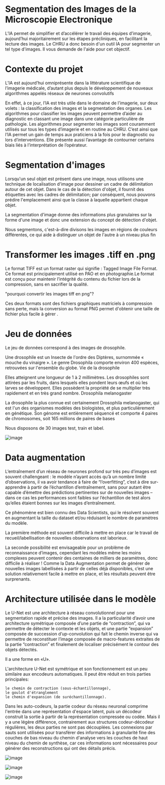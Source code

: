 # Segmentation des Images de la Microscopie Electronique

L’IA permet de simplifier et d’accélérer le travail des équipes d’imagerie, aujourd’hui majoritairement sur les étapes précliniques, en facilitant la lecture des images. Le CHRU a donc besoin d'un outil IA pour segmenter un tel type d'images. Il vous demande de l'aide pour cet objectif.


# Contexte du projet

L’IA est aujourd’hui omniprésente dans la littérature scientifique de l’imagerie médicale, d’autant plus depuis le développement de nouveaux algorithmes appelés réseaux de neurones convolutifs

En effet, à ce jour, l’IA est très utile dans le domaine de l’imagerie, sur deux volets : la classification des images et la segmentation des organes. Les algorithmes pour classifier les images peuvent permettre d’aider au diagnostic en classant une image dans une catégorie particulière de pathologie. Les algorithmes pour segmenter les images sont couramment utilisés sur tous les types d’imagerie et en routine au CHRU. C’est ainsi que l’IA permet un gain de temps aux praticiens à la fois pour le diagnostic ou lors d’interventions. Elle présente aussi l’avantage de contourner certains biais liés à l’interprétation de l’opérateur.


# Segmentation d'images



Lorsqu'un seul objet est présent dans une image, nous utilisons une technique de localisation d'image pour dessiner un cadre de délimitation autour de cet objet. Dans le cas de la détection d'objet, il fournit des étiquettes avec les cadres de délimitation; par conséquent, nous pouvons prédire l'emplacement ainsi que la classe à laquelle appartient chaque objet.

La segmentation d'image donne des informations plus granulaires sur la forme d'une image et donc une extension du concept de détection d'objet.

Nous segmentons, c'est-à-dire divisons les images en régions de couleurs différentes, ce qui aide à distinguer un objet de l'autre à un niveau plus fin



# Transformer les images .tiff en .png

Le format TIFF est un format raster qui signifie : Tagged Image File Format. Ce format est principalement utilisé en PAO et en photographie.Le format est conçu pour maintenir l’intégrité du contenu du fichier lors de la compression, sans en sacrifier la qualité.

"pourquoi convertir les images tiff en png"?

Ces deux formats sont des fichiers graphiques matriciels à compression sans perte, mais la conversion au format PNG permet d'obtenir une taille de fichier plus facile à gérer .


# Jeu de données

Le jeu de données correspond à des images de drosophile.

Une drosophile est un Insecte de l'ordre des Diptères, surnommée « mouche du vinaigre ». Le genre Drosophila comporte environ 400 espèces, retrouvées sur l'ensemble du globe. Vie de la drosophile

Elles atteignent une longueur de 1 à 2 millimètres. Les drosophiles sont attirées par les fruits, dans lesquels elles pondent leurs œufs et où les larves se développent. Elles possèdent la propriété de se multiplier très rapidement et en très grand nombre. Drosophila melanogaster

La drosophile la plus connue est certainement Drosophila melanogaster, qui est l'un des organismes modèles des biologistes, et plus particulièrement en génétique. Son génome est entièrement séquencé et comporte 4 paires de chromosomes, soit 165 millions de paires de bases

Nous disposons de 30 images test, train et label.

![image](exemplejeudedonnneesdedepartindex0.JPG)


# Data augmentation

L’entraînement d’un réseau de neurones profond sur très peu d’images est souvent challengeant : le modèle n’ayant accès qu’à un nombre limité d’observations, il va avoir tendance à faire de “l’overfitting”, c’est à dire sur-apprendre à partir de l’échantillon d’entraînement, sans pour autant être capable d’émettre des prédictions pertinentes sur de nouvelles images – dans ce cas les performances sont faibles sur l’échantillon de test alors qu’elles étaient bonnes sur les images d’entraînement.

Ce phénomène est bien connu des Data Scientists, qui le résolvent souvent en augmentant la taille du dataset et/ou réduisant le nombre de paramètres du modèle.

La première méthode est souvent difficile à mettre en place car le travail de recueil/labellisation de nouvelles observations est laborieux.

La seconde possibilité est envisageable pour un problème de reconnaissance d’images, cependant les modèles même les moins complexes peuvent contenir des centaines de milliers de paramètres, donc difficile à réaliser ! Comme la Data Augmentation permet de générer de nouvelles images labellisées à partir de celles déjà disponibles, c’est une solution relativement facile à mettre en place, et les résultats peuvent être surprenants.


# Architecture utilisée dans le modèle



Le U-Net est une architecture à réseau convolutionnel pour une segmentation rapide et précise des images. Il a la particularité d’avoir une architecture symétrique composée d’une partie de “contraction”, qui va permettre de détecter le contexte et les objets, et une partie “expansion” composée de succession d’up-convolution qui fait le chemin inverse qui va permettre de reconstituer l’image composée de macro-features extraites de la partie “contraction” et finalement de localiser précisément le contour des objets détectés.

Il a une forme en «U».

L'architecture U-Net est symétrique et son fonctionnement est un peu similaire aux encodeurs automatiques. Il peut être réduit en trois parties principales:

    le chemin de contraction (sous-échantillonnage),
    le goulot d'étranglement
    le chemin d'expansion (de suréchantillonnage).

Dans les auto-codeurs, la partie codeur du réseau neuronal comprime l'entrée dans une représentation d'espace latent, puis un décodeur construit la sortie à partir de la représentation compressée ou codée. Mais il y a une légère différence, contrairement aux structures codeur-décodeur régulières, les deux parties ne sont pas découplées. Les connexions par sauts sont utilisées pour transférer des informations à granularité fine des couches de bas niveau du chemin d'analyse vers les couches de haut niveau du chemin de synthèse, car ces informations sont nécessaires pour générer des reconstructions qui ont des détails précis.

![image](reseau.JPG)

![image](modele.JPG)

![image](https://user-images.githubusercontent.com/73176528/118724374-d070ec80-b82e-11eb-9c86-f31fd8d33f49.png)




